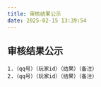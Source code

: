 ```yaml
---
title: 审核结果公示
date: 2025-02-15 13:39:54
---
```


## 审核结果公示
```
1.（qq号）（玩家id）（结果）（备注）
2.（qq号）（玩家id）（结果）（备注）
```